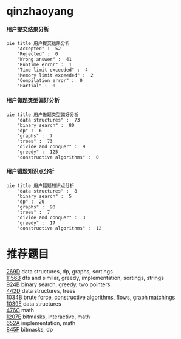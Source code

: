 # qinzhaoyang

<!-- tabs:start -->



#### **用户提交结果分析**

```mermaid
pie title 用户提交结果分析
    "Accepted" :  52
    "Rejected" :  0
    "Wrong answer" :  41
    "Runtime error" :  1
    "Time limit exceeded" :  4
    "Memory limit exceeded" :  2
    "Compilation error" :  0
    "Partial" :  0
```

#### **用户做题类型偏好分析**

```mermaid
pie title 用户做题类型偏好分析
    "data structures" :  73
    "binary search" :  80
    "dp" :  6
    "graphs" :  7
    "trees" :  73
    "divide and conquer" :  9
    "greedy" :  125
    "constructive algorithms" :  0
```
#### **用户错题知识点分析**

```mermaid
pie title 用户错题知识点分析
    "data structures" :  8
    "binary search" :  5
    "dp" :  20
    "graphs" :  90
    "trees" :  7
    "divide and conquer" :  3
    "greedy" :  17
    "constructive algorithms" :  12
```



<!-- tabs:end -->
# 推荐题目
[269D](https://codeforces.com/contest/269/problem/D)		data structures,
                        dp,
                        graphs,
                        sortings		  
[1156B](https://codeforces.com/contest/1156/problem/B)		dfs and similar,
                        greedy,
                        implementation,
                        sortings,
                        strings		  
[924B](https://codeforces.com/contest/924/problem/B)		binary search,
                        greedy,
                        two pointers		  
[442D](https://codeforces.com/contest/442/problem/D)		data structures,
                        trees		  
[1034B](https://codeforces.com/contest/1034/problem/B)		brute force,
                        constructive algorithms,
                        flows,
                        graph matchings		  
[1039E](https://codeforces.com/contest/1039/problem/E)		data structures		  
[476C](https://codeforces.com/contest/476/problem/C)		math		  
[1207E](https://codeforces.com/contest/1207/problem/E)		bitmasks,
                        interactive,
                        math		  
[652A](https://codeforces.com/contest/652/problem/A)		implementation,
                        math		  
[845F](https://codeforces.com/contest/845/problem/F)		bitmasks,
                        dp		  
